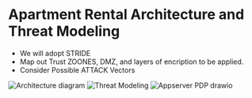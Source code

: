 # Apartment Rental Architecture and Threat Modeling 

- We will adopt STRIDE
- Map out Trust ZOONES, DMZ, and layers of encription to be applied.
- Consider Possible ATTACK Vectors


![Architecture diagram](https://github.com/user-attachments/assets/7ef371f9-cab5-4995-a9ae-a55bdeae71c4)
![Threat Modeling](https://github.com/user-attachments/assets/a8b040ad-c4ad-4598-abb5-b6e642356f90)
![Appserver PDP drawio](https://github.com/user-attachments/assets/b7a515c1-705a-4860-b24d-7989998dde65)
